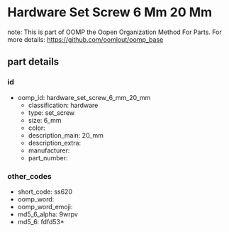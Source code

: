 # Hardware Set Screw 6 Mm 20 Mm  

note: This is part of OOMP the Oopen Organization Method For Parts. For more details: https://github.com/oomlout/oomp_base

##  part details





### id
* oomp_id: hardware_set_screw_6_mm_20_mm
  * classification: hardware
  * type: set_screw
  * size: 6_mm
  * color: 
  * description_main: 20_mm
  * description_extra: 
  * manufacturer: 
  * part_number: 

### other_codes
* short_code: ss620
* oomp_word: 
* oomp_word_emoji: 
* md5_6_alpha: 9wrpv
* md5_6: fdfd53* 
